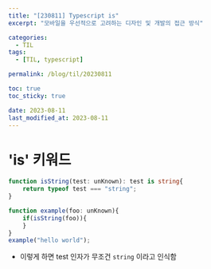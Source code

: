 ```yaml
---
title: "[230811] Typescript is"
excerpt: "모바일을 우선적으로 고려하는 디자인 및 개발의 접근 방식"

categories:
  - TIL
tags:
  - [TIL, typescript]

permalink: /blog/til/20230811

toc: true
toc_sticky: true

date: 2023-08-11
last_modified_at: 2023-08-11
---
```


# 'is' 키워드
```Typescript
function isString(test: unKnown): test is string{
    return typeof test === "string";
}

function example(foo: unKnown){
    if(isString(foo)){
    }
}
example("hello world");

```
- 이렇게 하면 test 인자가 무조건 `string` 이라고 인식함